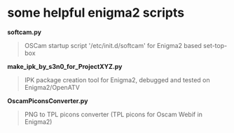 # some helpful enigma2 scripts

**softcam.py**
> OSCam startup script '/etc/init.d/softcam' for Enigma2 based set-top-box

**make_ipk_by_s3n0_for_ProjectXYZ.py**
> IPK package creation tool for Enigma2, debugged and tested on Enigma2/OpenATV

**OscamPiconsConverter.py**
> PNG to TPL picons converter (TPL picons for Oscam Webif in Enigma2)
